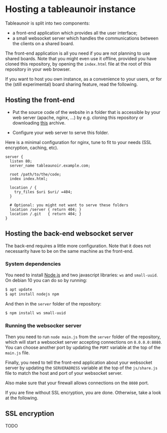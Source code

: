 # Hosting a tableaunoir instance

Tableaunoir is split into two components:

- a front-end application which provides all the user interface;
- a small websocket server which handles the communications between the clients
  on a shared board.

The front-end application is all you need if you are not planning to use shared
boards. Note that you might even use it offline, provided you have cloned this
repository, by opening the `index.html` file at the root of this repository in
your web browser.

If you want to host you own instance, as a convenience to your users, or for the
(still experimental) board sharing feature, read the following.


## Hosting the front-end

- Put the source code of the website in a folder that is accessible by your web
  server (apache, nginx, …) by e.g. cloning this repository or downloading
  [this](https://github.com/tableaunoir/tableaunoir.github.io/archive/master.zip)
  archive.

- Configure your web server to serve this folder.

Here is a minimal configuration for nginx, tune to fit to your needs (SSL
encryption, caching, etc).

```nginx
server {
  listen 80;
  server_name tableaunoir.example.com;

  root /path/to/the/code;
  index index.html;

  location / {
    try_files $uri $uri/ =404;
  }

  # Optional: you might not want to serve these folders
  location /server { return 404; }
  location /.git   { return 404; }
}
```

## Hosting the back-end websocket server

The back-end requires a little more configuration.
Note that it does not necessarity have to be on the same machine as the
front-end.

### System dependencies

You need to install [Node.js](https://nodejs.org/en/) and two javascript
libraries: `ws` and `small-uuid`.
On debian 10 you can do so by running:

```sh
$ apt update
$ apt install nodejs npm
```

And then in the `server` folder of the repository:

```sh
$ npm install ws small-uuid
```

### Running the websocker server

Then you need to run `node main.js` from the `server` folder of the repository,
which will start a websocket server accepting connections on `0.0.0.0:8080`.
You can choose another port by updating the `PORT` variable at the top of the
`main.js` file.

Finally, you need to tell the front-end application about your websocket server
by updating the `SERVERADRESS` variable at the top of the `js/share.js` file to
match the host and port of your websocket server.

Also make sure that your firewall allows connections on the `8080` port.

If you are fine without SSL encryption, you are done.
Otherwise, take a look at the following.

## SSL encryption

TODO
